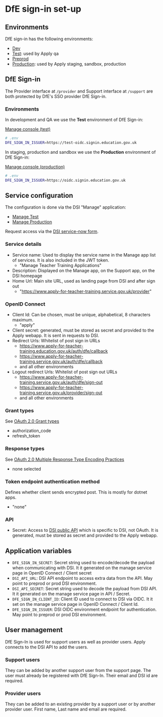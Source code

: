 # DfE sign-in set-up

## Environments

DfE sign-in has the following environments:

- [Dev](https://dev-services.signin.education.gov.uk/)
- [Test](https://test-services.signin.education.gov.uk): used by Apply qa
- [Preprod](https://pp-services.signin.education.gov.uk/)
- [Production](https://services.signin.education.gov.uk/): used by Apply staging, sandbox, production

## DfE Sign-in

The Provider interface at `/provider` and Support interface at
`/support` are both protected by DfE's SSO provider DfE Sign-in.

### Environments

In development and QA we use the **Test** environment of DfE Sign-in:

[Manage console (test)](https://test-manage.signin.education.gov.uk)

```sh
# .env
DFE_SIGN_IN_ISSUER=https://test-oidc.signin.education.gov.uk
```

In staging, production and sandbox we use the **Production** environment of DfE Sign-in:

[Manage console (production)](https://manage.signin.education.gov.uk)

```sh
# .env
DFE_SIGN_IN_ISSUER=https://oidc.signin.education.gov.uk
```

## Service configuration

The configuration is done via the DSI "Manage" application:

- [Manage Test](https://test-manage.signin.education.gov.uk/)
- [Manage Production](https://manage.signin.education.gov.uk/)

Request access via the [DSI service-now form](https://dfe.service-now.com/serviceportal?id=sc_cat_item&sys_id=0c00c1afdb6bc8109402e1aa4b961937&sysparm_category=2f6e34afdb6bc8109402e1aa4b9619aa).

### Service details

- Service name: Used to display the service name in the Manage app list of services. It is also included in the JWT token.
  - "Manage Teacher Training Applications"
- Description: Displayed on the Manage app, on the Support app, on the DSI homepage
- Home Url: Main site URL, used as landing page from DSI and after sign out
  - "<https://www.apply-for-teacher-training.service.gov.uk/provider>"

### OpenID Connect

- Client Id: Can be chosen, must be unique, alphabetical, 8 characters maximum.
  - "apply"
- Client secret: generated, must be stored as secret and provided to the Apply webapp. It is sent in requests to DSI.
- Redirect Urls: Whitelist of post sign in URLs
  - <https://www.apply-for-teacher-training.education.gov.uk/auth/dfe/callback>
  - <https://www.apply-for-teacher-training.service.gov.uk/auth/dfe/callback>
  - and all other environments
- Logout redirect Urls: Whitelist of post sign out URLs
  - <https://www.apply-for-teacher-training.service.gov.uk/auth/dfe/sign-out>
  - <https://www.apply-for-teacher-training.service.gov.uk/provider/sign-out>
  - and all other environments

### Grant types

See [OAuth 2.0 Grant types](https://oauth.net/2/grant-types/)

- authorization_code
- refresh_token

### Response types

See [OAuth 2.0 Multiple Response Type Encoding Practices](https://openid.net/specs/oauth-v2-multiple-response-types-1_0.html)

- none selected

### Token endpoint authentication method

Defines whether client sends encrypted post. This is mostly for dotnet apps.

- "none"

### API

- Secret: Access to [DSI public API](https://github.com/DFE-Digital/login.dfe.public-api) which is specific to DSI, not OAuth. It is generated, must be stored as secret and provided to the Apply webapp.

## Application variables

- `DFE_SIGN_IN_SECRET`: Secret string used to encode/decode the payload when communicating with DSI. It it generated on the manage service page in OpenID Connect / Client secret
- `DSI_API_URL`: DSI API endpoint to access extra data from the API. May point to preprod or prod DSI environment.
- `DSI_API_SECRET`: Secret string used to decode the payload from DSI API. It it generated on the manage service page in API / Secret.
- `DFE_SIGN_IN_CLIENT_ID`: Client ID used to connect to DSI via OIDC. It it set on the manage service page in OpenID Connect / Client Id.
- `DFE_SIGN_IN_ISSUER`: DSI OIDC environment endpoint for authentication. May point to preprod or prod DSI environment.

## User management

DfE Sign-In is used for support users as well as provider users. Apply connects to the DSI API to add the users.

### Support users

They can be added by another support user from the support page. The user must already be registered with DfE Sign-In. Their email and DSI id are required.

### Provider users

They can be added to an existing provider by a support user or by another provider user. First name, Last name and email are required.
